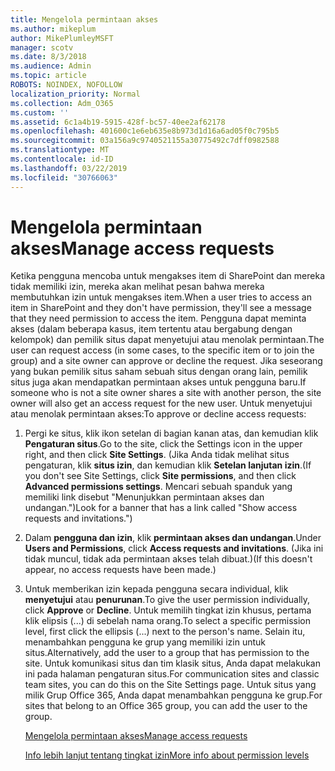 ```yaml
---
title: Mengelola permintaan akses
ms.author: mikeplum
author: MikePlumleyMSFT
manager: scotv
ms.date: 8/3/2018
ms.audience: Admin
ms.topic: article
ROBOTS: NOINDEX, NOFOLLOW
localization_priority: Normal
ms.collection: Adm_O365
ms.custom: ''
ms.assetid: 6c1a4b19-5915-428f-bc57-40ee2af62178
ms.openlocfilehash: 401600c1e6eb635e8b973d1d16a6ad05f0c795b5
ms.sourcegitcommit: 03a156a9c9740521155a30775492c7dff0982588
ms.translationtype: MT
ms.contentlocale: id-ID
ms.lasthandoff: 03/22/2019
ms.locfileid: "30766063"
---
```

# <a name="manage-access-requests"></a><span data-ttu-id="fbdb7-102">Mengelola permintaan akses</span><span class="sxs-lookup"><span data-stu-id="fbdb7-102">Manage access requests</span></span>

<span data-ttu-id="fbdb7-103">Ketika pengguna mencoba untuk mengakses item di SharePoint dan mereka tidak memiliki izin, mereka akan melihat pesan bahwa mereka membutuhkan izin untuk mengakses item.</span><span class="sxs-lookup"><span data-stu-id="fbdb7-103">When a user tries to access an item in SharePoint and they don't have permission, they'll see a message that they need permission to access the item.</span></span> <span data-ttu-id="fbdb7-104">Pengguna dapat meminta akses (dalam beberapa kasus, item tertentu atau bergabung dengan kelompok) dan pemilik situs dapat menyetujui atau menolak permintaan.</span><span class="sxs-lookup"><span data-stu-id="fbdb7-104">The user can request access (in some cases, to the specific item or to join the group) and a site owner can approve or decline the request.</span></span> <span data-ttu-id="fbdb7-105">Jika seseorang yang bukan pemilik situs saham sebuah situs dengan orang lain, pemilik situs juga akan mendapatkan permintaan akses untuk pengguna baru.</span><span class="sxs-lookup"><span data-stu-id="fbdb7-105">If someone who is not a site owner shares a site with another person, the site owner will also get an access request for the new user.</span></span> <span data-ttu-id="fbdb7-106">Untuk menyetujui atau menolak permintaan akses:</span><span class="sxs-lookup"><span data-stu-id="fbdb7-106">To approve or decline access requests:</span></span>
  
1. <span data-ttu-id="fbdb7-107">Pergi ke situs, klik ikon setelan di bagian kanan atas, dan kemudian klik **Pengaturan situs**.</span><span class="sxs-lookup"><span data-stu-id="fbdb7-107">Go to the site, click the Settings icon in the upper right, and then click **Site Settings**.</span></span> <span data-ttu-id="fbdb7-108">(Jika Anda tidak melihat situs pengaturan, klik **situs izin**, dan kemudian klik **Setelan lanjutan izin**.</span><span class="sxs-lookup"><span data-stu-id="fbdb7-108">(If you don't see Site Settings, click **Site permissions**, and then click **Advanced permissions settings**.</span></span> <span data-ttu-id="fbdb7-109">Mencari sebuah spanduk yang memiliki link disebut "Menunjukkan permintaan akses dan undangan.")</span><span class="sxs-lookup"><span data-stu-id="fbdb7-109">Look for a banner that has a link called "Show access requests and invitations.")</span></span>
    
2. <span data-ttu-id="fbdb7-110">Dalam **pengguna dan izin**, klik **permintaan akses dan undangan**.</span><span class="sxs-lookup"><span data-stu-id="fbdb7-110">Under **Users and Permissions**, click **Access requests and invitations**.</span></span> <span data-ttu-id="fbdb7-111">(Jika ini tidak muncul, tidak ada permintaan akses telah dibuat.)</span><span class="sxs-lookup"><span data-stu-id="fbdb7-111">(If this doesn't appear, no access requests have been made.)</span></span>
    
3. <span data-ttu-id="fbdb7-112">Untuk memberikan izin kepada pengguna secara individual, klik **menyetujui** atau **penurunan**.</span><span class="sxs-lookup"><span data-stu-id="fbdb7-112">To give the user permission individually, click **Approve** or **Decline**.</span></span> <span data-ttu-id="fbdb7-113">Untuk memilih tingkat izin khusus, pertama klik elipsis (...) di sebelah nama orang.</span><span class="sxs-lookup"><span data-stu-id="fbdb7-113">To select a specific permission level, first click the ellipsis (...) next to the person's name.</span></span> <span data-ttu-id="fbdb7-114">Selain itu, menambahkan pengguna ke grup yang memiliki izin untuk situs.</span><span class="sxs-lookup"><span data-stu-id="fbdb7-114">Alternatively, add the user to a group that has permission to the site.</span></span> <span data-ttu-id="fbdb7-115">Untuk komunikasi situs dan tim klasik situs, Anda dapat melakukan ini pada halaman pengaturan situs.</span><span class="sxs-lookup"><span data-stu-id="fbdb7-115">For communication sites and classic team sites, you can do this on the Site Settings page.</span></span> <span data-ttu-id="fbdb7-116">Untuk situs yang milik Grup Office 365, Anda dapat menambahkan pengguna ke grup.</span><span class="sxs-lookup"><span data-stu-id="fbdb7-116">For sites that belong to an Office 365 group, you can add the user to the group.</span></span>
    
    [<span data-ttu-id="fbdb7-117">Mengelola permintaan akses</span><span class="sxs-lookup"><span data-stu-id="fbdb7-117">Manage access requests </span></span>](https://go.microsoft.com/fwlink/?linkid=2008747)
    
    [<span data-ttu-id="fbdb7-118">Info lebih lanjut tentang tingkat izin</span><span class="sxs-lookup"><span data-stu-id="fbdb7-118">More info about permission levels</span></span>](https://go.microsoft.com/fwlink/?linkid=867071)
    


